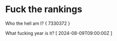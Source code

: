 # Fuck the rankings

Who the hell am I?
{ 7330372 }

What fucking year is it?
[ 2024-08-09T09:00:00Z ]
